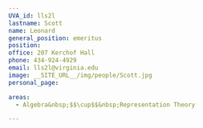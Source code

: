 ```yaml
---
UVA_id: lls2l
lastname: Scott
name: Leonard
general_position: emeritus
position:
office: 207 Kerchof Hall
phone: 434-924-4929
email: lls2l@virginia.edu
image: __SITE_URL__/img/people/Scott.jpg
personal_page:

areas:
  - Algebra&nbsp;$$\cup$$&nbsp;Representation Theory

---
```

